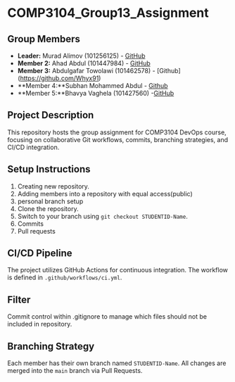 # COMP3104_Group13_Assignment

## Group Members

- **Leader:** Murad Alimov (101256125) - [GitHub](https://github.com/alimmurad)
- **Member 2:** Ahad Abdul (101447984) - [GitHub](https://github.com/AhadNasrat)
- **Member 3:** Abdulgafar Towolawi (101462578) - [Github] (https://github.com/Whyx91)
- **Member 4:**Subhan Mohammed Abdul - [Github](https://github.com/ssubhan21)
- **Member 5:**Bhavya Vaghela (101427560) -[GitHub](https://github.com/Bhavyaa2511)
## Project Description

This repository hosts the group assignment for COMP3104 DevOps course, focusing on collaborative Git workflows, commits, branching strategies, and CI/CD integration.

## Setup Instructions

1. Creating new repository.
2. Adding members into a repository with equal access(public)
3. personal branch setup
4. Clone the repository.
5. Switch to your branch using `git checkout STUDENTID-Name`.
6. Commits
7. Pull requests

## CI/CD Pipeline

The project utilizes GitHub Actions for continuous integration. The workflow is defined in `.github/workflows/ci.yml`.

## Filter

Commit control within .gitignore to manage which files should not be included in repository.

## Branching Strategy

Each member has their own branch named `STUDENTID-Name`. All changes are merged into the `main` branch via Pull Requests.

